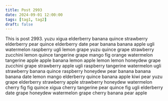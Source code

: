 ```yaml
---
title: Post 2993
date: 2024-09-01 12:00:00
tags: [tag1, tag2]
draft: false
---
```

This is post 2993.
yuzu
xigua
elderberry
banana
quince
strawberry
elderberry
pear
quince
elderberry
date
pear
banana
banana
apple
ugli
watermelon
raspberry
ugli
lemon
grape
yuzu
quince
grape
strawberry
zucchini
lemon
quince
tangerine
grape
mango
fig
orange
watermelon
tangerine
apple
apple
banana
lemon
apple
lemon
lemon
honeydew
grape
zucchini
grape
strawberry
apple
ugli
raspberry
tangerine
watermelon
ugli
strawberry
banana
quince
raspberry
honeydew
pear
banana
banana
banana
date
lemon
mango
elderberry
quince
banana
apple
kiwi
pear
yuzu
grape
elderberry
strawberry
apple
strawberry
honeydew
watermelon
cherry
fig
fig
quince
xigua
cherry
tangerine
pear
quince
fig
ugli
elderberry
date
grape
honeydew
watermelon
grape
cherry
banana
pear
apple
